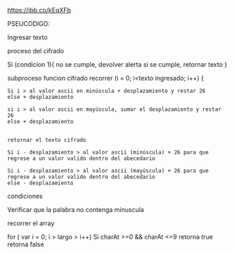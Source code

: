 https://ibb.co/kEqXFb

PSEUCODIGO:

Ingresar texto

proceso del cifrado

Si (condicion 1){
  no se cumple, devolver alerta
  si se cumple, retornar texto
  }

  subproceso funcion cifrado
  recorrer (i = 0; i<texto ingresado; i++) {

    Si i > al valor ascii en minúscula + desplazamiento y restar 26
    else + desplazamiento

    si i > al valor ascii en mayúscula, sumar el desplazamiento y restar 26
    else + desplazamiento


    retornar el texto cifrado

    Si i - desplazamiento > al valor ascii (minúscula) + 26 para que regrese a un valor valido dentro del abecedario

    Si i - desplazamiento > al valor ascii (mayúscula) + 26 para que regrese a un valor valido dentro del abecedario
    else - desplazamiento

  condiciones

  Verificar que la palabra no contenga minuscula

  recorrer el array

  for ( var i = 0; i > largo > i++)
  Si charAt >=0 && charAt <=9
  retorna true
  retorna false
